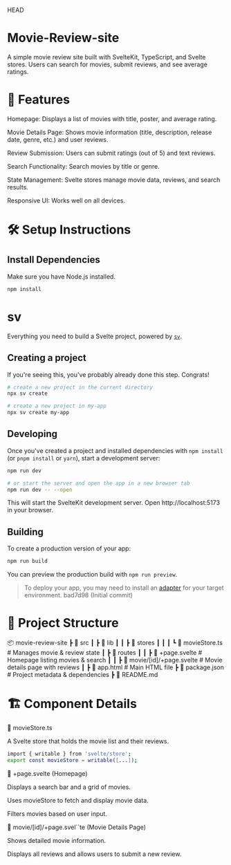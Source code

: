 HEAD
# Movie-Review-site
A simple movie review site built with SvelteKit, TypeScript, and Svelte stores. Users can search for movies, submit reviews, and see average ratings.

# 🚀 Features

Homepage: Displays a list of movies with title, poster, and average rating.

Movie Details Page: Shows movie information (title, description, release date, genre, etc.) and user reviews.

Review Submission: Users can submit ratings (out of 5) and text reviews.

Search Functionality: Search movies by title or genre.

State Management: Svelte stores manage movie data, reviews, and search results.

Responsive UI: Works well on all devices.

# 🛠️ Setup Instructions

## Install Dependencies

Make sure you have Node.js installed.
```bash
npm install
```

# sv

Everything you need to build a Svelte project, powered by [`sv`](https://github.com/sveltejs/cli).

## Creating a project

If you're seeing this, you've probably already done this step. Congrats!

```bash
# create a new project in the current directory
npx sv create

# create a new project in my-app
npx sv create my-app
```

## Developing

Once you've created a project and installed dependencies with `npm install` (or `pnpm install` or `yarn`), start a development server:

```bash
npm run dev

# or start the server and open the app in a new browser tab
npm run dev -- --open
```
This will start the SvelteKit development server. Open http://localhost:5173 in your browser.

## Building

To create a production version of your app:

```bash
npm run build
```

You can preview the production build with `npm run preview`.

> To deploy your app, you may need to install an [adapter](https://svelte.dev/docs/kit/adapters) for your target environment.
bad7d98 (Initial commit)


# 📂 Project Structure

📦 movie-review-site
 ┣ 📂 src
 ┃ ┣ 📂 lib
 ┃ ┃ ┣ 📂 stores
 ┃ ┃ ┃ ┗ 📜 movieStore.ts  # Manages movie & review state
 ┃ ┣ 📂 routes
 ┃ ┃ ┣ 📜 +page.svelte  # Homepage listing movies & search
 ┃ ┃ ┣ 📜 movie/[id]/+page.svelte  # Movie details page with reviews
 ┃ ┣ 📜 app.html  # Main HTML file
 ┣ 📜 package.json  # Project metadata & dependencies
 ┣ 📜 README.md 


 # 🏗️ Component Details

🔹 movieStore.ts

A Svelte store that holds the movie list and their reviews.

```bash
import { writable } from 'svelte/store';
export const movieStore = writable([...]);
```
🔹 +page.svelte (Homepage)

Displays a search bar and a grid of movies.

Uses movieStore to fetch and display movie data.

Filters movies based on user input.

🔹 movie/[id]/+page.svel``te (Movie Details Page)

Shows detailed movie information.

Displays all reviews and allows users to submit a new review.







